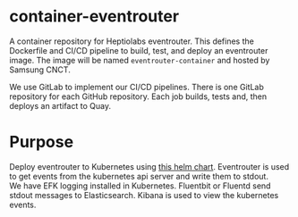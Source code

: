 # container-eventrouter 

A container repository for Heptiolabs eventrouter.  This defines the Dockerfile and CI/CD pipeline to build, test, and deploy an eventrouter image.  The image will be named `eventrouter-container` and hosted by Samsung CNCT.

We use GitLab to implement our CI/CD pipelines. There is one GitLab repository for 
each GitHub repository. Each job builds, tests and, then deploys an artifact
to Quay.


# Purpose 

Deploy eventrouter to Kubernetes using [this helm chart](https://github.com/samsung-cnct/chart-eventrouter/).
Eventrouter is used to get events from the kubernetes api server and write them to stdout.  
We have EFK logging installed in Kubernetes.  Fluentbit or Fluentd send stdout messages to Elasticsearch. Kibana
is used to view the kubernetes events.
